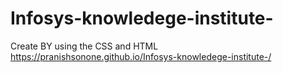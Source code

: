 # Infosys-knowledege-institute-
Create BY using the CSS and HTML 
https://pranishsonone.github.io/Infosys-knowledege-institute-/

